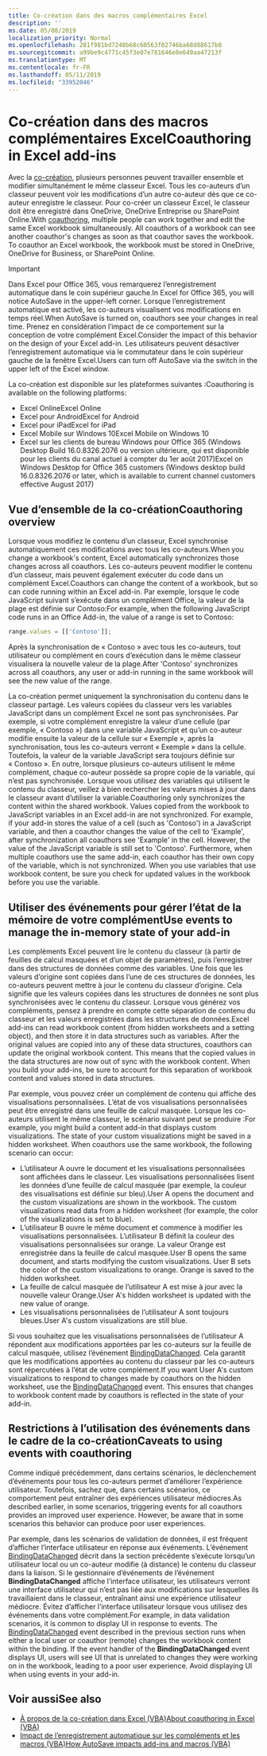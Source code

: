 ```yaml
---
title: Co-création dans des macros complémentaires Excel
description: ''
ms.date: 05/08/2019
localization_priority: Normal
ms.openlocfilehash: 281f981bd7248b68c60563f02746ba68d88617b8
ms.sourcegitcommit: a99be9c4771c45f3e07e781646e0e649aa47213f
ms.translationtype: MT
ms.contentlocale: fr-FR
ms.lasthandoff: 05/11/2019
ms.locfileid: "33952046"
---
```

# <a name="coauthoring-in-excel-add-ins"></a><span data-ttu-id="e88cd-102">Co-création dans des macros complémentaires Excel</span><span class="sxs-lookup"><span data-stu-id="e88cd-102">Coauthoring in Excel add-ins</span></span>  

<span data-ttu-id="e88cd-p101">Avec la [co-création](https://support.office.com/article/Collaborate-on-Excel-workbooks-at-the-same-time-with-co-authoring-7152aa8b-b791-414c-a3bb-3024e46fb104), plusieurs personnes peuvent travailler ensemble et modifier simultanément le même classeur Excel. Tous les co-auteurs d’un classeur peuvent voir les modifications d’un autre co-auteur dès que ce co-auteur enregistre le classeur. Pour co-créer un classeur Excel, le classeur doit être enregistré dans OneDrive, OneDrive Entreprise ou SharePoint Online.</span><span class="sxs-lookup"><span data-stu-id="e88cd-p101">With [coauthoring](https://support.office.com/article/Collaborate-on-Excel-workbooks-at-the-same-time-with-co-authoring-7152aa8b-b791-414c-a3bb-3024e46fb104), multiple people can work together and edit the same Excel workbook simultaneously. All coauthors of a workbook can see another coauthor's changes as soon as that coauthor saves the workbook. To coauthor an Excel workbook, the workbook must be stored in OneDrive, OneDrive for Business, or SharePoint Online.</span></span>

> [!IMPORTANT]
> <span data-ttu-id="e88cd-106">Dans Excel pour Office 365, vous remarquerez l’enregistrement automatique dans le coin supérieur gauche.</span><span class="sxs-lookup"><span data-stu-id="e88cd-106">In Excel for Office 365, you will notice AutoSave in the upper-left corner.</span></span> <span data-ttu-id="e88cd-107">Lorsque l’enregistrement automatique est activé, les co-auteurs visualisent vos modifications en temps réel.</span><span class="sxs-lookup"><span data-stu-id="e88cd-107">When AutoSave is turned on, coauthors see your changes in real time.</span></span> <span data-ttu-id="e88cd-108">Prenez en considération l’impact de ce comportement sur la conception de votre complément Excel.</span><span class="sxs-lookup"><span data-stu-id="e88cd-108">Consider the impact of this behavior on the design of your Excel add-in.</span></span> <span data-ttu-id="e88cd-109">Les utilisateurs peuvent désactiver l’enregistrement automatique via le commutateur dans le coin supérieur gauche de la fenêtre Excel.</span><span class="sxs-lookup"><span data-stu-id="e88cd-109">Users can turn off AutoSave via the switch in the upper left of the Excel window.</span></span>

<span data-ttu-id="e88cd-110">La co-création est disponible sur les plateformes suivantes :</span><span class="sxs-lookup"><span data-stu-id="e88cd-110">Coauthoring is available on the following platforms:</span></span>

- <span data-ttu-id="e88cd-111">Excel Online</span><span class="sxs-lookup"><span data-stu-id="e88cd-111">Excel Online</span></span>
- <span data-ttu-id="e88cd-112">Excel pour Android</span><span class="sxs-lookup"><span data-stu-id="e88cd-112">Excel for Android</span></span>
- <span data-ttu-id="e88cd-113">Excel pour iPad</span><span class="sxs-lookup"><span data-stu-id="e88cd-113">Excel for iPad</span></span>
- <span data-ttu-id="e88cd-114">Excel Mobile sur Windows 10</span><span class="sxs-lookup"><span data-stu-id="e88cd-114">Excel Mobile on Windows 10</span></span>
- <span data-ttu-id="e88cd-115">Excel sur les clients de bureau Windows pour Office 365 (Windows Desktop Build 16.0.8326.2076 ou version ultérieure, qui est disponible pour les clients du canal actuel à compter du 1er août 2017)</span><span class="sxs-lookup"><span data-stu-id="e88cd-115">Excel on Windows Desktop for Office 365 customers (Windows desktop build 16.0.8326.2076 or later, which is available to current channel customers effective August 2017)</span></span>

## <a name="coauthoring-overview"></a><span data-ttu-id="e88cd-116">Vue d’ensemble de la co-création</span><span class="sxs-lookup"><span data-stu-id="e88cd-116">Coauthoring overview</span></span>

<span data-ttu-id="e88cd-117">Lorsque vous modifiez le contenu d’un classeur, Excel synchronise automatiquement ces modifications avec tous les co-auteurs.</span><span class="sxs-lookup"><span data-stu-id="e88cd-117">When you change a workbook's content, Excel automatically synchronizes those changes across all coauthors.</span></span> <span data-ttu-id="e88cd-118">Les co-auteurs peuvent modifier le contenu d’un classeur, mais peuvent également exécuter du code dans un complément Excel.</span><span class="sxs-lookup"><span data-stu-id="e88cd-118">Coauthors can change the content of a workbook, but so can code running within an Excel add-in.</span></span> <span data-ttu-id="e88cd-119">Par exemple, lorsque le code JavaScript suivant s’exécute dans un complément Office, la valeur de la plage est définie sur Contoso:</span><span class="sxs-lookup"><span data-stu-id="e88cd-119">For example, when the following JavaScript code runs in an Office Add-in, the value of a range is set to Contoso:</span></span>

```js
range.values = [['Contoso']];
```
<span data-ttu-id="e88cd-120">Après la synchronisation de « Contoso » avec tous les co-auteurs, tout utilisateur ou complément en cours d’exécution dans le même classeur visualisera la nouvelle valeur de la plage.</span><span class="sxs-lookup"><span data-stu-id="e88cd-120">After 'Contoso' synchronizes across all coauthors, any user or add-in running in the same workbook will see the new value of the range.</span></span> 

<span data-ttu-id="e88cd-p104">La co-création permet uniquement la synchronisation du contenu dans le classeur partagé. Les valeurs copiées du classeur vers les variables JavaScript dans un complément Excel ne sont pas synchronisées. Par exemple, si votre complément enregistre la valeur d’une cellule (par exemple, « Contoso ») dans une variable JavaScript et qu’un co-auteur modifie ensuite la valeur de la cellule sur « Exemple », après la synchronisation, tous les co-auteurs verront « Exemple » dans la cellule. Toutefois, la valeur de la variable JavaScript sera toujours définie sur « Contoso ». En outre, lorsque plusieurs co-auteurs utilisent le même complément, chaque co-auteur possède sa propre copie de la variable, qui n’est pas synchronisée. Lorsque vous utilisez des variables qui utilisent le contenu du classeur, veillez à bien rechercher les valeurs mises à jour dans le classeur avant d’utiliser la variable.</span><span class="sxs-lookup"><span data-stu-id="e88cd-p104">Coauthoring only synchronizes the content within the shared workbook. Values copied from the workbook to JavaScript variables in an Excel add-in are not synchronized. For example, if your add-in stores the value of a cell (such as 'Contoso') in a JavaScript variable, and then a coauthor changes the value of the cell to 'Example', after synchronization all coauthors see 'Example' in the cell. However, the value of the JavaScript variable is still set to 'Contoso'. Furthermore, when multiple coauthors use the same add-in, each coauthor has their own copy of the variable, which is not synchronized. When you use variables that use workbook content, be sure you check for updated values in the workbook before you use the variable.</span></span>

## <a name="use-events-to-manage-the-in-memory-state-of-your-add-in"></a><span data-ttu-id="e88cd-127">Utiliser des événements pour gérer l’état de la mémoire de votre complément</span><span class="sxs-lookup"><span data-stu-id="e88cd-127">Use events to manage the in-memory state of your add-in</span></span>

<span data-ttu-id="e88cd-p105">Les compléments Excel peuvent lire le contenu du classeur (à partir de feuilles de calcul masquées et d’un objet de paramètres), puis l’enregistrer dans des structures de données comme des variables. Une fois que les valeurs d’origine sont copiées dans l’une de ces structures de données, les co-auteurs peuvent mettre à jour le contenu du classeur d’origine. Cela signifie que les valeurs copiées dans les structures de données ne sont plus synchronisées avec le contenu du classeur. Lorsque vous générez vos compléments, pensez à prendre en compte cette séparation de contenu du classeur et les valeurs enregistrées dans les structures de données.</span><span class="sxs-lookup"><span data-stu-id="e88cd-p105">Excel add-ins can read workbook content (from hidden worksheets and a setting object), and then store it in data structures such as variables. After the original values are copied into any of these data structures, coauthors can update the original workbook content. This means that the copied values in the data structures are now out of sync with the workbook content. When you build your add-ins, be sure to account for this separation of workbook content and values stored in data structures.</span></span>

<span data-ttu-id="e88cd-p106">Par exemple, vous pouvez créer un complément de contenu qui affiche des visualisations personnalisées. L’état de vos visualisations personnalisées peut être enregistré dans une feuille de calcul masquée. Lorsque les co-auteurs utilisent le même classeur, le scénario suivant peut se produire :</span><span class="sxs-lookup"><span data-stu-id="e88cd-p106">For example, you might build a content add-in that displays custom visualizations. The state of your custom visualizations might be saved in a hidden worksheet. When coauthors use the same workbook, the following scenario can occur:</span></span>

- <span data-ttu-id="e88cd-p107">L’utilisateur A ouvre le document et les visualisations personnalisées sont affichées dans le classeur. Les visualisations personnalisées lisent les données d’une feuille de calcul masquée (par exemple, la couleur des visualisations est définie sur bleu).</span><span class="sxs-lookup"><span data-stu-id="e88cd-p107">User A opens the document and the custom visualizations are shown in the workbook. The custom visualizations read data from a hidden worksheet (for example, the color of the visualizations is set to blue).</span></span>
- <span data-ttu-id="e88cd-p108">L’utilisateur B ouvre le même document et commence à modifier les visualisations personnalisées. L’utilisateur B définit la couleur des visualisations personnalisées sur orange. La valeur Orange est enregistrée dans la feuille de calcul masquée.</span><span class="sxs-lookup"><span data-stu-id="e88cd-p108">User B opens the same document, and starts modifying the custom visualizations. User B sets the color of the custom visualizations to orange. Orange is saved to the hidden worksheet.</span></span>
- <span data-ttu-id="e88cd-140">La feuille de calcul masquée de l’utilisateur A est mise à jour avec la nouvelle valeur Orange.</span><span class="sxs-lookup"><span data-stu-id="e88cd-140">User A's hidden worksheet is updated with the new value of orange.</span></span>
- <span data-ttu-id="e88cd-141">Les visualisations personnalisées de l’utilisateur A sont toujours bleues.</span><span class="sxs-lookup"><span data-stu-id="e88cd-141">User A's custom visualizations are still blue.</span></span>

<span data-ttu-id="e88cd-p109">Si vous souhaitez que les visualisations personnalisées de l’utilisateur A répondent aux modifications apportées par les co-auteurs sur la feuille de calcul masquée, utilisez l’événement [BindingDataChanged](/javascript/api/office/office.bindingdatachangedeventargs). Cela garantit que les modifications apportées au contenu du classeur par les co-auteurs sont répercutées à l’état de votre complément.</span><span class="sxs-lookup"><span data-stu-id="e88cd-p109">If you want User A's custom visualizations to respond to changes made by coauthors on the hidden worksheet, use the [BindingDataChanged](/javascript/api/office/office.bindingdatachangedeventargs) event. This ensures that changes to workbook content made by coauthors is reflected in the state of your add-in.</span></span>

## <a name="caveats-to-using-events-with-coauthoring"></a><span data-ttu-id="e88cd-144">Restrictions à l’utilisation des événements dans le cadre de la co-création</span><span class="sxs-lookup"><span data-stu-id="e88cd-144">Caveats to using events with coauthoring</span></span>

<span data-ttu-id="e88cd-p110">Comme indiqué précédemment, dans certains scénarios, le déclenchement d’événements pour tous les co-auteurs permet d’améliorer l’expérience utilisateur. Toutefois, sachez que, dans certains scénarios, ce comportement peut entraîner des expériences utilisateur médiocres.</span><span class="sxs-lookup"><span data-stu-id="e88cd-p110">As described earlier, in some scenarios, triggering events for all coauthors provides an improved user experience. However, be aware that in some scenarios this behavior can produce poor user experiences.</span></span> 

<span data-ttu-id="e88cd-p111">Par exemple, dans les scénarios de validation de données, il est fréquent d’afficher l’interface utilisateur en réponse aux événements. L’événement [BindingDataChanged](/javascript/api/office/office.bindingdatachangedeventargs) décrit dans la section précédente s’exécute lorsqu’un utilisateur local ou un co-auteur modifie (à distance) le contenu du classeur dans la liaison. Si le gestionnaire d’événements de l’événement **BindingDataChanged** affiche l’interface utilisateur, les utilisateurs verront une interface utilisateur qui n’est pas liée aux modifications sur lesquelles ils travaillaient dans le classeur, entraînant ainsi une expérience utilisateur médiocre. Évitez d’afficher l’interface utilisateur lorsque vous utilisez des événements dans votre complément.</span><span class="sxs-lookup"><span data-stu-id="e88cd-p111">For example, in data validation scenarios, it is common to display UI in response to events. The [BindingDataChanged](/javascript/api/office/office.bindingdatachangedeventargs) event described in the previous section runs when either a local user or coauthor (remote) changes the workbook content within the binding. If the event handler of the **BindingDataChanged** event displays UI, users will see UI that is unrelated to changes they were working on in the workbook, leading to a poor user experience. Avoid displaying UI when using events in your add-in.</span></span>

## <a name="see-also"></a><span data-ttu-id="e88cd-151">Voir aussi</span><span class="sxs-lookup"><span data-stu-id="e88cd-151">See also</span></span>

- [<span data-ttu-id="e88cd-152">À propos de la co-création dans Excel (VBA)</span><span class="sxs-lookup"><span data-stu-id="e88cd-152">About coauthoring in Excel (VBA)</span></span>](/office/vba/excel/concepts/about-coauthoring-in-excel)
- [<span data-ttu-id="e88cd-153">Impact de l’enregistrement automatique sur les compléments et les macros (VBA)</span><span class="sxs-lookup"><span data-stu-id="e88cd-153">How AutoSave impacts add-ins and macros (VBA)</span></span>](/office/vba/library-reference/concepts/how-autosave-impacts-addins-and-macros)
